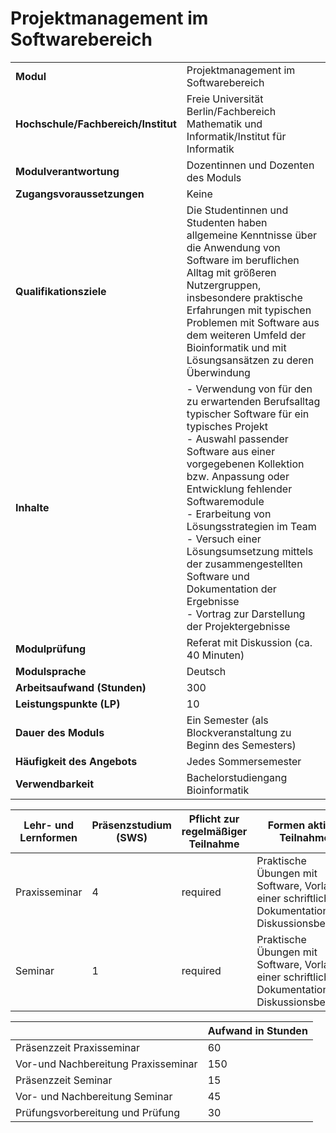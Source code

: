 # Projektmanagement im Softwarebereich
|                                    |   |
|------------------------------------|---|
|**Modul**                           | Projektmanagement im Softwarebereich |
|**Hochschule/Fachbereich/Institut** | Freie Universität Berlin/Fachbereich Mathematik und Informatik/Institut für Informatik |
|**Modulverantwortung**              | Dozentinnen und Dozenten des Moduls |
|**Zugangsvoraussetzungen**          | Keine |
|**Qualifikationsziele**             | Die Studentinnen und Studenten haben allgemeine Kenntnisse über die Anwendung von Software im beruflichen Alltag mit größeren Nutzergruppen, insbesondere praktische Erfahrungen mit typischen Problemen mit Software aus dem weiteren Umfeld der Bioinformatik und mit Lösungsansätzen zu deren Überwindung |
|**Inhalte**                         | - Verwendung von für den zu erwartenden Berufsalltag typischer Software für ein typisches Projekt<br>- Auswahl passender Software aus einer vorgegebenen Kollektion bzw. Anpassung oder Entwicklung fehlender Softwaremodule<br>- Erarbeitung von Lösungsstrategien im Team<br>- Versuch einer Lösungsumsetzung mittels der zusammengestellten Software und Dokumentation der Ergebnisse<br>- Vortrag zur Darstellung der Projektergebnisse |
|**Modulprüfung**                    | Referat mit Diskussion (ca. 40 Minuten) |
|**Modulsprache**                    | Deutsch |
|**Arbeitsaufwand (Stunden)**        | 300 |
|**Leistungspunkte (LP)**            | 10 |
|**Dauer des Moduls**                | Ein Semester (als Blockveranstaltung zu Beginn des Semesters) |
|**Häufigkeit des Angebots**         | Jedes Sommersemester |
|**Verwendbarkeit**                  | Bachelorstudiengang Bioinformatik |

| Lehr- und Lernformen | Präsenzstudium <br> (SWS) | Pflicht zur regelmäßiger Teilnahme | Formen aktiver Teilnahme |
| ---------------------|---------------------------|------------------------------------|------------------------- |
| Praxisseminar        | 4                         | required                           | Praktische Übungen mit Software, Vorlage einer schriftlichen Dokumentation<br>Diskussionsbeiträge |
| Seminar              | 1                         | required                           | Praktische Übungen mit Software, Vorlage einer schriftlichen Dokumentation<br>Diskussionsbeiträge |

|   | Aufwand in Stunden |
| - |--------------------|
| Präsenzzeit Praxisseminar                | 60    |
| Vor-und Nachbereitung Praxisseminar      | 150   |
| Präsenzzeit Seminar                      | 15    |
| Vor- und Nachbereitung Seminar           | 45    |
| Prüfungsvorbereitung und Prüfung         | 30    |
